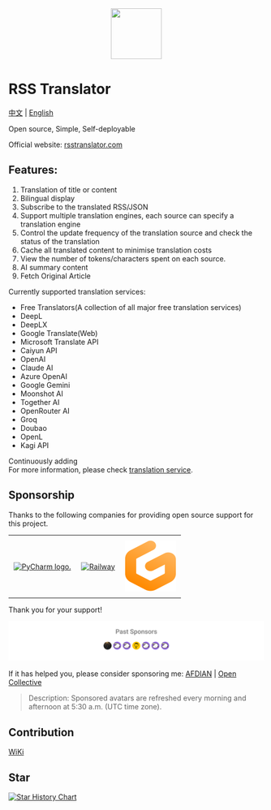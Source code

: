 <div align="center">
<img src="/assets/logo.svg" width="100" height="100">
</div>

# RSS Translator
[中文](/) | [English](/en)

Open source, Simple, Self-deployable

Official website: [rsstranslator.com](https://rsstranslator.com)

## Features:

1. Translation of title or content
2. Bilingual display
3. Subscribe to the translated RSS/JSON
4. Support multiple translation engines, each source can specify a translation engine
5. Control the update frequency of the translation source and check the status of the translation
6. Cache all translated content to minimise translation costs
7. View the number of tokens/characters spent on each source.
8. AI summary content
9. Fetch Original Article 
   
Currently supported translation services:

- Free Translators(A collection of all major free translation services)
- DeepL
- DeepLX
- Google Translate(Web)
- Microsoft Translate API
- Caiyun API
- OpenAI
- Claude AI
- Azure OpenAI
- Google Gemini
- Moonshot AI
- Together AI
- OpenRouter AI
- Groq
- Doubao
- OpenL
- Kagi API

Continuously adding   
For more information, please check [translation service](translator.md).

## Sponsorship

Thanks to the following companies for providing open source support for this project.

<table style="width:auto;">
  <tr>
    <td style="padding:10px;">
      <a href="https://www.jetbrains.com/pycharm/">
        <img src="https://resources.jetbrains.com/storage/products/company/brand/logos/PyCharm_icon.svg" alt="PyCharm logo." style="width:100px; height:100px;">
      </a>
    </td>
    <td style="padding:10px;">
      <a href="https://www.railway.app">
        <img src="https://railway.app/brand/logo-light.png" alt="Railway" style="width:100px; height:100px;">
      </a>
    </td>
    <td style="padding:10px;">
      <a href="https://www.gitpod.io">
        <img src="https://raw.githubusercontent.com/rss-translator/RSS-Translator/main/website/docs/assets/gitpod.svg" alt="Gitpod" style="width:100px; height:100px;">
      </a>
    </td>
  </tr>
</table>
Thank you for your support!
<p align="center">
  <a href="https://github.com/versun/sponsors/">
    <img src='https://raw.githubusercontent.com/versun/sponsors/main/sponsors.svg'/>
  </a>
</p>

If it has helped you, please consider sponsoring me: [AFDIAN](https://afdian.net/a/versun) | [Open Collective](https://opencollective.com/rsstranslator)
> Description: Sponsored avatars are refreshed every morning and afternoon at 5:30 a.m. (UTC time zone).

## Contribution

[WiKi](https://github.com/rss-translator/RSS-Translator/wiki)

## Star

[![Star History Chart](https://api.star-history.com/svg?repos=rss-translator/RSS-Translator&type=Date)](https://star-history.com/#rss-translator/RSS-Translator&Date)

